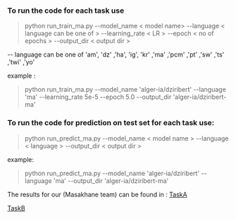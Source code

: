 ### To run the code for each task use 

>python run_train_ma.py  --model_name  < model name>  --language < language can be one of > --learning_rate < LR > --epoch < no of epochs >  --output_dir < output dir >

-- language can be one of 'am', 'dz' ,'ha', 'ig', 'kr' ,'ma' ,'pcm' ,'pt' ,'sw' ,'ts' ,'twi' ,'yo'

example : 
> python run_train_ma.py  --model_name  'alger-ia/dziribert'  --language 'ma' --learning_rate 5e-5 --epoch 5.0  --output_dir 'alger-ia/dziribert-ma'

### To run the code for prediction on test set for each task use:
>python run_predict_ma.py --model_name < model name > --language < language > --output_dir < output dir >


example:
> python run_predict_ma.py --model_name 'alger-ia/dziribert' --language 'ma' --output_dir 'alger-ia/dziribert-ma' 

The results for our (Masakhane team) can be found in :
[TaskA](TaskA/results-taskA)

[TaskB](TaskB/results-taskB)


